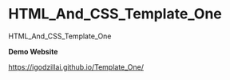 # HTML_And_CSS_Template_One
HTML_And_CSS_Template_One

**Demo Website**

https://igodzillai.github.io/Template_One/
